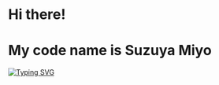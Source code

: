 # Hi there!

# My code name is Suzuya Miyo

<a href="https://git.io/typing-svg"><img src="https://readme-typing-svg.demolab.com?font=Fira+Code&pause=1000&color=F7F7F7&width=435&lines=I'm+Programmer;I'm+Editor+Video" alt="Typing SVG" /></a>
